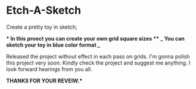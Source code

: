 # Etch-A-Sketch

Create a pretty toy in sketch;

**\* In this proect you can create your own grid square sizes \*\***
**_ You can sketch your toy in blue color format _**

Released the project without effect in each pass on grids.
I'm gonna polish this project very soon.
Kindly check the project and suggest me anything.
I look forward hearings from you all.

**THANKS FOR YOUR REVEIW.\***
